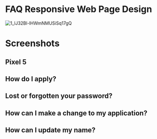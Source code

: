 # FAQ Responsive Web Page Design

![1_lJ32Bl-lHWmNMUSiSq17gQ](https://user-images.githubusercontent.com/72864817/171863780-16f7afb7-32a5-4547-a427-23c8a8ed0524.png)

# Screenshots



## Pixel 5



## How do I apply?



## Lost or forgotten your password?



## How can I make a change to my application?



## How can I update my name?


